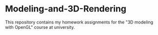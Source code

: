 # Modeling-and-3D-Rendering
This repository contains my homework assignments for the "3D modeling with OpenGL" course at university.
